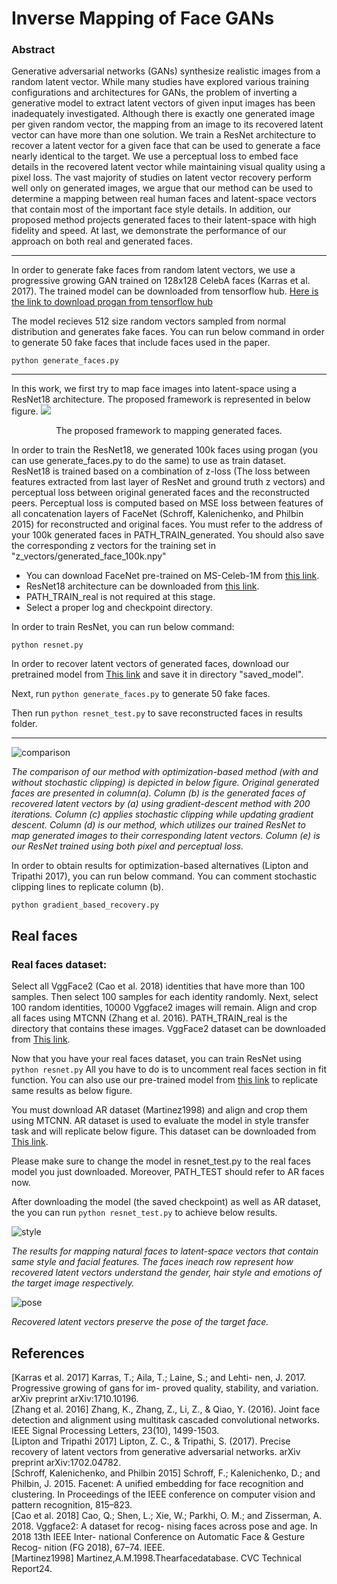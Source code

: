 # Inverse Mapping of Face GANs
### Abstract
Generative adversarial networks (GANs) synthesize realistic images from a random latent vector. While many studies have explored various training configurations and architectures for GANs, the problem of inverting a generative model to extract latent vectors of given input images has been inadequately investigated. Although there is exactly one generated image per given random vector, the mapping from an image to its recovered latent vector can have more than one solution. We train a ResNet architecture to recover a latent vector for a given face that can be used to generate a face nearly identical to the target. We use a perceptual loss to embed face details in the recovered latent vector while maintaining visual quality using a pixel loss. The vast majority of studies on latent vector recovery perform well only on generated images, we argue that our method can be used to determine a mapping between real human faces and latent-space vectors that contain most of the important face style details. In addition, our proposed method projects generated faces to their latent-space with high fidelity and speed. At last, we demonstrate the performance of our approach on both real and generated faces.

---
In order to generate fake faces from random latent vectors, we use a progressive growing GAN trained on 128x128 CelebA faces (Karras et al. 2017). The trained model can be downloaded from tensorflow hub. 
[Here is the link to download progan from tensorflow hub](https://tfhub.dev/google/progan-128/1)

The model recieves 512 size random vectors sampled from normal distribution and generates fake faces. You can run below command in order to generate 50 fake faces that include faces used in the paper.

```python generate_faces.py```

---
In this work, we first try to map face images into latent-space using a ResNet18 architecture. The proposed framework is represented in below figure.
![](https://gitlab.com/nickybayat/inverse_mapping_gans/-/raw/master/Generated_ResNet.png)

<div align="center">
The proposed framework to mapping generated faces.
</div>


In order to train the ResNet18, we generated 100k faces using progan (you can use generate_faces.py to do the same) to use as train dataset. ResNet18 is trained based on a combination of z-loss (The loss between features extracted from last layer of ResNet and ground truth z vectors) and perceptual loss between original generated faces and the reconstructed peers. Perceptual loss is computed based on MSE loss between features of all concatenation layers of FaceNet (Schroff, Kalenichenko, and Philbin 2015) for reconstructed and original faces. You must refer to the address of your 100k generated faces in PATH_TRAIN_generated. You should also save the corresponding z vectors for the training set in "z_vectors/generated_face_100k.npy"

- You can download FaceNet pre-trained on MS-Celeb-1M from [this link](https://machinelearningmastery.com/how-to-develop-a-face-recognition-system-using-facenet-in-keras-and-an-svm-classifier/).
- ResNet18 architecture can be downloaded from [this link](https://github.com/qubvel/classification_models).
- PATH_TRAIN_real is not required at this stage.
- Select a proper log and checkpoint directory.

In order to train ResNet, you can run below command:

```python resnet.py```


In order to recover latent vectors of generated faces, download our pretrained model from [This link](https://drive.google.com/drive/folders/1lk1Qf-kMO4e5AoBz62G5hVo4Qv37UoYR?usp=sharing) and save it in directory "saved_model".

Next, run ```python generate_faces.py``` to generate 50 fake faces.


Then run ```python resnet_test.py``` to save reconstructed faces in results folder.

---

![comparison](https://gitlab.com/nickybayat/inverse_mapping_gans/-/raw/master/generated_pixel_perceptual.png)

*The comparison of our method with optimization-based method (with and without stochastic clipping) is depicted in below figure. Original generated faces are presented in column(a). Column (b) is the generated faces of recovered latent vectors by (a) using gradient-descent method with 200 iterations. Column (c) applies stochastic clipping while updating gradient descent. Column (d) is our method, which utilizes our trained ResNet to map generated images to their corresponding latent vectors. Column (e) is our ResNet trained using both pixel and perceptual loss.*

In order to obtain results for optimization-based alternatives (Lipton and Tripathi 2017), you can run below command. You can comment stochastic clipping lines to replicate column (b).

```python gradient_based_recovery.py```

## Real faces
### Real faces dataset:
Select all VggFace2 (Cao et al. 2018) identities that have more than 100 samples. Then select 100 samples for each identity randomly. Next, select 100 random identities, 10000 Vggface2 images will remain. Align and crop all faces using MTCNN (Zhang et al. 2016). PATH_TRAIN_real is the directory that contains these images. VggFace2 dataset can be downloaded from [This link](http://www.robots.ox.ac.uk/~vgg/data/vgg_face2/).

Now that you have your real faces dataset, you can train ResNet using ```python resnet.py``` All you have to do is to uncomment real faces section in fit function.
You can also use our pre-trained model from [this link](https://drive.google.com/drive/folders/1nZ7q2roWMXxNc4NPoNeIYNuLICW3EJWR?usp=sharing) to replicate same results as below figure. 

You must download AR dataset (Martinez1998) and align and crop them using MTCNN. AR dataset is used to evaluate the model in style transfer task and will replicate below figure. This dataset can be downloaded from [This link](https://www2.ece.ohio-state.edu/~aleix/ARdatabase.html).

Please make sure to change the model in resnet_test.py to the real faces model you just downloaded. Moreover, PATH_TEST should refer to AR faces now.

After downloading the model (the saved checkpoint) as well as AR dataset, the you can run ```python resnet_test.py``` to achieve below results.

![style](https://gitlab.com/nickybayat/inverse_mapping_gans/-/raw/master/Style_transfer_AR.png)

*The results for mapping natural faces to latent-space vectors that contain same style and facial features. The faces ineach row represent how recovered latent vectors understand the gender, hair style and emotions of the target image respectively.*

![pose](https://gitlab.com/nickybayat/inverse_mapping_gans/-/raw/master/pose.png)

*Recovered latent vectors preserve the pose of the target face.*

## References
[Karras et al. 2017] Karras, T.; Aila, T.; Laine, S.; and Lehti- nen, J. 2017. Progressive growing of gans for im- proved quality, stability, and variation. arXiv preprint arXiv:1710.10196.<br/>
[Zhang et al. 2016] Zhang, K., Zhang, Z., Li, Z., & Qiao, Y. (2016). Joint face detection and alignment using multitask cascaded convolutional networks. IEEE Signal Processing Letters, 23(10), 1499-1503.<br/>
[Lipton and Tripathi 2017] Lipton, Z. C., & Tripathi, S. (2017). Precise recovery of latent vectors from generative adversarial networks. arXiv preprint arXiv:1702.04782.<br/>
[Schroff, Kalenichenko, and Philbin 2015] Schroff, F.; Kalenichenko, D.; and Philbin, J. 2015. Facenet: A unified embedding for face recognition and clustering. In Proceedings of the IEEE conference on computer vision and pattern recognition, 815–823.<br/>
[Cao et al. 2018] Cao, Q.; Shen, L.; Xie, W.; Parkhi, O. M.; and Zisserman, A. 2018. Vggface2: A dataset for recog- nising faces across pose and age. In 2018 13th IEEE Inter- national Conference on Automatic Face & Gesture Recog- nition (FG 2018), 67–74. IEEE.<br/>
[Martinez1998] Martinez,A.M.1998.Thearfacedatabase. CVC Technical Report24.<br/>